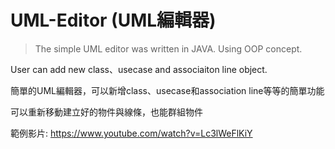 # UML-Editor (UML編輯器)
  >The simple UML editor was written in JAVA. Using OOP concept.

User can add new class、usecase and associaiton line object.

簡單的UML編輯器，可以新增class、usecase和association line等等的簡單功能

可以重新移動建立好的物件與線條，也能群組物件

範例影片: https://www.youtube.com/watch?v=Lc3lWeFlKiY

